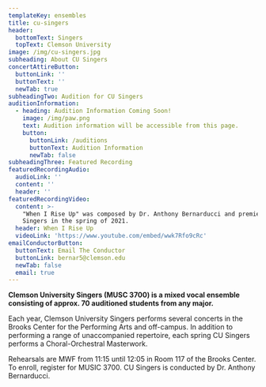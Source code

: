 ```yaml
---
templateKey: ensembles
title: cu-singers
header:
  bottomText: Singers
  topText: Clemson University
image: /img/cu-singers.jpg
subheading: About CU Singers
concertAttireButton:
  buttonLink: ''
  buttonText: ''
  newTab: true
subheadingTwo: Audition for CU Singers
auditionInformation:
  - heading: Audition Information Coming Soon!
    image: /img/paw.png
    text: Audition information will be accessible from this page.
    button:
      buttonLink: /auditions
      buttonText: Audition Information
      newTab: false
subheadingThree: Featured Recording
featuredRecordingAudio:
  audioLink: ''
  content: ''
  header: ''
featuredRecordingVideo:
  content: >-
    "When I Rise Up" was composed by Dr. Anthony Bernarducci and premiered by CU
    Singers in the spring of 2021.
  header: When I Rise Up
  videoLink: 'https://www.youtube.com/embed/wwk7Rfo9cRc'
emailConductorButton:
  buttonText: Email The Conductor
  buttonLink: bernar5@clemson.edu
  newTab: false
  email: true
---
```

**Clemson University Singers (MUSC 3700) is a mixed vocal ensemble consisting of approx. 70 auditioned students from any major.**

Each year, Clemson University Singers performs several concerts in the Brooks Center for the Performing Arts and off-campus. In addition to performing a range of unaccompanied repertoire, each spring CU Singers performs a Choral-Orchestral Masterwork. 

Rehearsals are MWF from 11:15 until 12:05 in Room 117 of the Brooks Center. To enroll, register for MUSIC 3700. CU Singers is conducted by Dr. Anthony Bernarducci.
